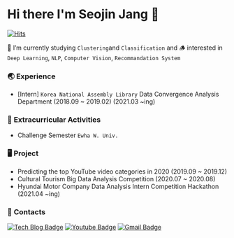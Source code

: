 # Hi there I'm Seojin Jang 👋

[![Hits](https://hits.seeyoufarm.com/api/count/incr/badge.svg?url=https%3A%2F%2Fgithub.com%2FSEOJIN-Lab&count_bg=%230079E5&title_bg=%23555555&icon=waze.svg&icon_color=%23FFFFFF&title=hits&edge_flat=false)](https://hits.seeyoufarm.com)

🌱 I’m currently studying ```Clustering```and ```Classification``` and 🪵 interested in ```Deep Learning```, ```NLP```, ```Computer Vision```, ```Recommandation System```

### 🌏 **Experience** 
- [Intern] ```Korea National Assembly Library``` Data Convergence Analysis Department (2018.09 ~ 2019.02) (2021.03 ~ing) 

### 🔭 **Extracurricular Activities**
- Challenge Semester ```Ewha W. Univ.``` 

### 🖥 **Project**
- Predicting the top YouTube video categories in 2020 (2019.09 ~ 2019.12)
- Cultural Tourism Big Data Analysis Competition (2020.07 ~ 2020.08)
- Hyundai Motor Company Data Analysis Intern Competition Hackathon (2021.04 ~ing)

### 📩 **Contacts**
  [![Tech Blog Badge](http://img.shields.io/badge/-Tech%20blog-blue?style=flat-square&logo=github&link=https://data99analytics-seojin.tistory.com/)](https://data99analytics-seojin.tistory.com/)
  [![Youtube Badge](https://img.shields.io/badge/Youtube-ff0000?style=flat-square&logo=youtube&link=https://www.youtube.com/channel/UCOnajE5U5WRA0i4vczyDNYw)](https://www.youtube.com/channel/UCOnajE5U5WRA0i4vczyDNYw)
  [![Gmail Badge](https://img.shields.io/badge/Gmail-d14836?style=flat-square&logo=Gmail&logoColor=white&link=mailto:jsj131012@gmail.com)](mailto:jsj131012@gmail.com)


<!--
**SEOJIN-Lab/SEOJIN-Lab** is a ✨ _special_ ✨ repository because its `README.md` (this file) appears on your GitHub profile.

Here are some ideas to get you started:

- 🔭 I’m currently working on ...
- 🌱 I’m currently learning ...
- 👯 I’m looking to collaborate on ...
- 🤔 I’m looking for help with ...
- 💬 Ask me about ...
- 📫 How to reach me: ...
- 😄 Pronouns: ...
- ⚡ Fun fact: ...
-->
